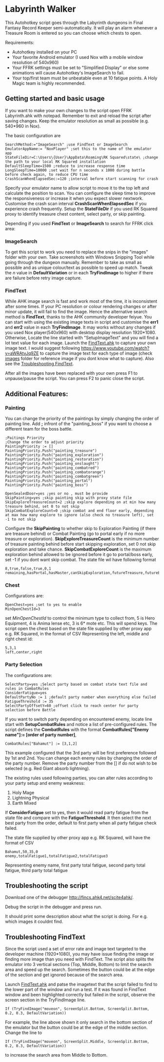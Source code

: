 # Labyrinth Walker

This Autohotkey script goes through the Labyrinth dungeons in Final Fantasy Record Keeper semi-automatically. It will play an alarm whenever a Treasure Room is entered so you can choose which chests to open.

Requirements:

- Autohotkey installed on your PC
- Your favorite Android emulator (I used Nox with a mobile window resolution of 540x960)
- Your FFRK settings must be set to "Simplified Display" or else some animations will cause Autohotkey's ImageSearch to fail.
- Your top/first team must be unbeatable even at 10 fatigue points. A Holy Magic team is highly recommended.

## Getting started and basic usage
If you want to make your own changes to the script open FFRK Labyrinth.ahk with notepad. Remember to exit and reload the script after saving changes. Keep the emulator resolution as small as possible (e.g. 540*960 in Nox).

The basic configuration are 
```AutoHotkey
SearchMethod:="ImageSearch" ;use FindText or ImageSearch
EmulatorAppName:= "NoxPlayer" ;set this to the name of the emulator app
StateFileDir=C:\Users\{User}\AppData\Roaming\RK Squared\state\ ;change the path to your local RK Squared installation
DefaultSleepTime=1500 ;reduce to increase response time
LongSleepTime=10000 ;set wait for n seconds x 1000 during battle before check again, to reduce CPU time
CrashScanWhenElapsedSec:=120 ;interval before start scanning for crash 
```
Specify your emulator name to allow script to move it to the top left and calculate the position to scan. You can configure the sleep time to improve the responsiveness or increase it when you expect slower nextwork.
Customise the crash scan interval **CrashScanWhenElapsedSec** if you experience crash frequently. Setup the **StateFileDir** if you used RK Squared proxy to identify treasure chest content, 
select party, or skip painting.

Depending if you used **FindText** or **ImageSearch** to search for FFRK click area:
### ImageSearch
To get this script to work you need to replace the snips in the "images" folder with your own. Take screenshots with Windows Snipping Tool while going through the dungeon manually. Remember to take as small as possible and as unique colour/text as possible to speed up match. Tweak the *n* value in **DefaultVariation** or in each **TryFindImage** to higher if there are failure before retry image capture.
### FindText
While AHK image search is fast and work most of the time, it is inconsistent after some times. If your PC resolution or colour rendering changes or after minor update, it will fail to find the image. Hence the alternative search method is **FindText**, thanks to the AHK community developer feiyue. 
You can start with using the existing image texts in script and customise the **err1** and **err2** value in each **TryFindImage**. It may works without any changes if you used Nox player(540x960) with desktop display resolution 1920*1080.
Otherwise, Locate the line started with "SetupImageText" and you will find a lot text value for each image. Launch the [FindText.ahk](./Labyrinth%20Walker/Lib/FindText.ahk) to capture your own image text. I would suggest following https://www.youtube.com/watch?v=aWRAtvJq9ZE to capture the image text for each type of image (check [images](./Labyrinth%20Walker/images) folder for reference image if you dont know what to capture). Also see the [Troubleshooting FindText](##troubleshooting-findtext).

After all the images have been replaced with your own press F1 to unpause/pause the script. You can press F2 to panic close the script. 
## Additional Features:
### Painting
You can change the priority of the paintings by simply changing the order of painting line.
Add **;** infront of the  "painting_boss" if you want to choose a different team for the boss battle.
```AutoHotkey
;Paitings Priority
;Change the order to adjust priority
PaintingPriority := []
PaintingPriority.Push("painting_treasure")
PaintingPriority.Push("painting_exploration")
PaintingPriority.Push("painting_restoration")
PaintingPriority.Push("painting_onslaught")
PaintingPriority.Push("painting_combatred")
PaintingPriority.Push("painting_combatorange")
PaintingPriority.Push("painting_combatgreen")
PaintingPriority.Push("painting_portal")
PaintingPriority.Push("painting_boss")

OpenSealedDoor=yes ;yes or no , must be provide
SkipPainting=yes ;skip painting skip with proxy state file
SkipExploreTreasureCount=2 ;skip explore depending on at min how many treasure behind, set 0 to not skip
SkipCombatExploreCount=0 ;skip combat and end floor early, depending at max how many explore to ignore (also check no treasure left), set -1 to not skip 
```
Configure the **SkipPainting** to whether skip to Exploration Painting (if there are treasure behind) or Combat Painting (go to portal early if no more treasure or exploration). **SkipExploreTreasureCount** is the minimum number of treasure painting behind before start skipping exploration, set 0 not skip exploration and take chance. **SkipCombatExploreCount** is the maximum exploration behind allowed to be ignored before it go to portal/boss early, set -1 if you dont want skip combat.
The state file wil have following format
```
8,true,false,true,0,1
remaining,hasPortal,hasMaster,canSkipExploration,futureTreasure,futureExploration
```
### Chest
Configurations are:
```AutoHotkey
OpenChest=yes ;set to yes to enable
MinOpenChestId=3
```
set *MinOpenChestId* to control the minimum type to collect from, 5 is Hero Equipment, 4 is Anima lense etc, 3 is 6* mote etc. This will spend keys.
The script open the chest based on the state file supplied by other proxy app e.g. RK Squared, in the format of CSV Representing the left, middle and right chest id:
```
5,3,1
left,center,right
``` 
### Party Selection
The configurations are:
```AutoHotkey
SelectParty=yes ;Select party based on combat state text file and rules in CombatRules
ConsiderFatigue=yes
DefaultPartyNo := 1 ;default party number when everything else failed
FatigueThreshold := 35
SelectPartyOffsetY=60 ;offset click to reach center for party selection before Battle 
```
If you want to switch party depending on encountered enemy, locate line start with **SetupCombatRules** and notice a list of pre-configured rules. The script defines the __CombatRules__ with the format __CombatRules["Enemy name"]:= \[order of party number\]__, 
```AutoHotkey
CombatRules["Bahamut"] := [3,1,2]
```
This example configured that the 3rd party will be first preference followed by 1st and 2nd. You can change each enemy rules by changing the order of the party number.
Remove the party number from the \[\] if do not wish to be selected (e.g. Red Giant absorb lightning). 

The existing rules used following parties, you can alter rules according to your party setup and enemy weakness:
1. Holy Mage
2. Lightning Physical
3. Earth Mixed

If __ConsiderFatigue__ set to yes, then it would read party fatigue from the state file and compare with the __FatigueThreshold__. It then select the next best party from the order, default to first party when all party fatigue check failed.

The state file supplied by other proxy app e.g. RK Squared, will have the format of CSV
```
Bahamut,50,35,0
enemy,totalFatigue1,totalFatigue2,totalFatigue3
```
Representing enemy name, first party total fatigue, second party total fatigue, third party total fatigue
## Troubleshooting the script
Download one of the debugger http://fincs.ahk4.net/scite4ahk/. 

Debug the script in the debugger and press run. 

It should print some description about what the script is doing. For e.g. which images it couldnt find.
## Troubleshooting FindText
Since the script used a set of error rate and image text targeted to the developer machine (1920*1080), you may have issue finding the image or finding more image than you need with FindText. The script also splits the emulator into 3 vertical sections (Top, Middle, Bottom) to limit the search area and speed up the search. Sometimes the button could be at the edge of the section and get ignored because of the search area.

Launch [FindText.ahk](./Labyrinth%20Walker/Lib/FindText.ahk) and patse the imagetext that the script failed to find to the lower part of the window and run a test. If it was found in FindText window and been highlighted correctly but failed in the script, observe the screen section in the TryFindImage line.
```AutoHotkey
If (TryFindImage("moveon", ScreenSplit.Bottom, ScreenSplit.Bottom, 0.2, 0.3, DefaultVariation))
```
For example, the line above shown it only search in the bottom section of the emulator but the button could be at the edge of the middle section. Change the line to 
```AutoHotkey
If (TryFindImage("moveon", ScreenSplit.Middle, ScreenSplit.Bottom, 0.2, 0.3, DefaultVariation))
```
to increase the search area from Middle to Bottom.

